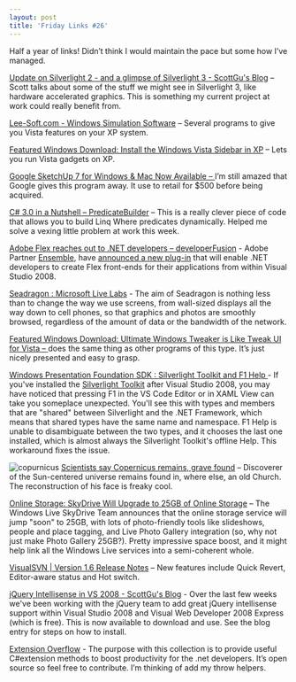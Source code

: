 ```yaml
---
layout: post
title: 'Friday Links #26'
---
```

Half a year of links! Didn’t think I would maintain the pace but some how I’ve managed.

[Update on Silverlight 2 - and a glimpse of Silverlight 3 - ScottGu's Blog](http://weblogs.asp.net/scottgu/archive/2008/11/16/update-on-silverlight-2-and-a-glimpse-of-silverlight-3.aspx) – Scott talks about some of the stuff we might see in Silverlight 3, like hardware accelerated graphics. This is something my current project at work could really benefit from.

[Lee-Soft.com - Windows Simulation Software](http://www.lee-soft.com/) – Several programs to give you Vista features on your XP system.

[Featured Windows Download: Install the Windows Vista Sidebar in XP](http://lifehacker.com/5089081/install-the-windows-vista-sidebar-in-xp) – Lets you run Vista gadgets on XP.

[Google SketchUp 7 for Windows & Mac Now Available – ](http://www.labnol.org/software/download-google-sketchup-7/5428/)I’m still amazed that Google gives this program away. It use to retail for $500 before being acquired.

[C# 3.0 in a Nutshell – PredicateBuilder](http://www.albahari.com/nutshell/predicatebuilder.aspx) – This is a really clever piece of code that allows you to build Linq Where predicates dynamically. Helped me solve a vexing little problem at work this week.

[Adobe Flex reaches out to .NET developers – developerFusion](http://www.developerfusion.com/news/article/9274/adobe-flex-reaches-out-to-net-developers/) - Adobe Partner [Ensemble](http://www.ensemble.com/), have [announced a new plug-in](http://www.ensemble.com/products/Tofino/index.php) that will enable .NET developers to create Flex front-ends for their applications from within Visual Studio 2008.

[Seadragon : Microsoft Live Labs](http://livelabs.com/seadragon/) - The aim of Seadragon is nothing less than to change the way we use screens, from wall-sized displays all the way down to cell phones, so that graphics and photos are smoothly browsed, regardless of the amount of data or the bandwidth of the network.

[Featured Windows Download: Ultimate Windows Tweaker is Like Tweak UI for Vista – ](http://lifehacker.com/5093039/ultimate-windows-tweaker-is-like-tweak-ui-for-vista)does the same thing as other programs of this type. It’s just nicely presented and easy to grasp.

[Windows Presentation Foundation SDK : Silverlight Toolkit and F1 Help ](http://blogs.msdn.com/wpfsdk/archive/2008/11/19/silverlight-toolkit-and-f1-help.aspx)- If you've installed the [Silverlight Toolkit](http://www.codeplex.com/Silverlight) after Visual Studio 2008, you may have noticed that pressing F1 in the VS Code Editor or in XAML View can take you someplace unexpected. You'll see this with types and members that are "shared" between Silverlight and the .NET Framework, which means that shared types have the same name and namespace. F1 Help is unable to disambiguate between the two types, and it chooses the last one installed, which is almost always the Silverlight Toolkit's offline Help. This workaround fixes the issue.

![copurnicus](/content/images/blog/FridayLinks26_113AC/copurnicus.jpg) [Scientists say Copernicus remains, grave found](http://www.southernledger.com/ap/198640/Scientists_say_Copernicus_remains_grave_found) – Discoverer of the Sun-centered universe remains found in, where else, an old Church. The reconstruction of his face is freaky cool.

[Online Storage: SkyDrive Will Upgrade to 25GB of Online Storage](http://lifehacker.com/5094242/skydrive-will-upgrade-to-25gb-of-online-storage) – The Windows Live SkyDrive Team announces that the online storage service will jump "soon" to 25GB, with lots of photo-friendly tools like slideshows, people and place tagging, and Live Photo Gallery integration (so, why not just make Photo Gallery 25GB?). Pretty impressive space boost, and it might help link all the Windows Live services into a semi-coherent whole.

[VisualSVN | Version 1.6 Release Notes](http://www.visualsvn.com/visualsvn/changes/1.6/) – New features include Quick Revert, Editor-aware status and Hot switch.

[jQuery Intellisense in VS 2008 - ScottGu's Blog](http://weblogs.asp.net/scottgu/archive/2008/11/21/jquery-intellisense-in-vs-2008.aspx) - Over the last few weeks we've been working with the jQuery team to add great jQuery intellisense support within Visual Studio 2008 and Visual Web Developer 2008 Express (which is free). This is now available to download and use. See the blog entry for steps on how to install.

[Extension Overflow](http://www.codeplex.com/extensionoverflow) - The purpose with this collection is to provide useful C#extension methods to boost productivity for the .net developers. It’s open source so feel free to contribute. I’m thinking of add my throw helpers.
